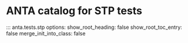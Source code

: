 <!--
  ~ Copyright (c) 2023-2024 Arista Networks, Inc.
  ~ Use of this source code is governed by the Apache License 2.0
  ~ that can be found in the LICENSE file.
  -->

# ANTA catalog for STP tests

::: anta.tests.stp
    options:
      show_root_heading: false
      show_root_toc_entry: false
      merge_init_into_class: false
